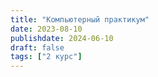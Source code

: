 ```yaml
---
title: "Компьютерный практикум"
date: 2023-08-10
publishdate: 2024-06-10
draft: false
tags: ["2 курс"]
---
```

